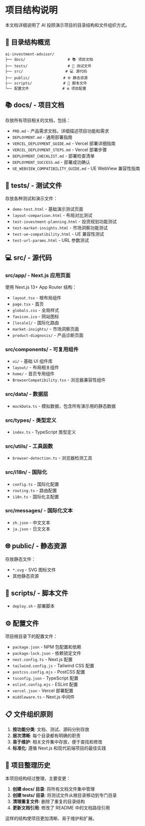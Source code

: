 # 项目结构说明

本文档详细说明了 AI 投顾演示项目的目录结构和文件组织方式。

## 📁 目录结构概览

```
ai-investment-advisor/
├── docs/                   # 📚 项目文档
├── tests/                  # 🧪 测试文件
├── src/                   # 💻 源代码
├── public/               # 🌐 静态资源
├── scripts/              # 🔧 脚本文件
└── 配置文件               # ⚙️ 项目配置
```

## 📚 docs/ - 项目文档

存放所有项目相关的文档，包括：

- `PRD.md` - 产品需求文档，详细描述项目功能和需求
- `DEPLOYMENT.md` - 通用部署指南
- `VERCEL_DEPLOYMENT_GUIDE.md` - Vercel 部署详细指南
- `VERCEL_DEPLOYMENT_STEPS.md` - Vercel 部署步骤
- `DEPLOYMENT_CHECKLIST.md` - 部署检查清单
- `DEPLOYMENT_SUCCESS.md` - 部署成功确认
- `UE_WEBVIEW_COMPATIBILITY_GUIDE.md` - UE WebView 兼容性指南

## 🧪 tests/ - 测试文件

存放各种测试和演示文件：

- `demo-test.html` - 基础演示测试页面
- `layout-comparison.html` - 布局对比测试
- `test-investment-planning.html` - 投资规划功能测试
- `test-market-insights.html` - 市场洞察功能测试
- `test-ue-compatibility.html` - UE 兼容性测试
- `test-url-params.html` - URL 参数测试

## 💻 src/ - 源代码

### src/app/ - Next.js 应用页面

使用 Next.js 13+ App Router 结构：

- `layout.tsx` - 根布局组件
- `page.tsx` - 首页
- `globals.css` - 全局样式
- `favicon.ico` - 网站图标
- `[locale]/` - 国际化路由
- `market-insights/` - 市场洞察页面
- `product-diagnosis/` - 产品诊断页面

### src/components/ - 可复用组件

- `ui/` - 基础 UI 组件库
- `layout/` - 布局相关组件
- `home/` - 首页专用组件
- `BrowserCompatibility.tsx` - 浏览器兼容性组件

### src/data/ - 数据层

- `mockData.ts` - 模拟数据，包含所有演示用的静态数据

### src/types/ - 类型定义

- `index.ts` - TypeScript 类型定义

### src/utils/ - 工具函数

- `browser-detection.ts` - 浏览器检测工具

### src/i18n/ - 国际化

- `config.ts` - 国际化配置
- `routing.ts` - 路由配置
- `i18n.ts` - 国际化主配置

### src/messages/ - 国际化文本

- `zh.json` - 中文文本
- `ja.json` - 日文文本

## 🌐 public/ - 静态资源

存放静态文件：

- `*.svg` - SVG 图标文件
- 其他静态资源

## 🔧 scripts/ - 脚本文件

- `deploy.sh` - 部署脚本

## ⚙️ 配置文件

项目根目录下的配置文件：

- `package.json` - NPM 包配置和依赖
- `package-lock.json` - 依赖锁定文件
- `next.config.ts` - Next.js 配置
- `tailwind.config.js` - Tailwind CSS 配置
- `postcss.config.mjs` - PostCSS 配置
- `tsconfig.json` - TypeScript 配置
- `eslint.config.mjs` - ESLint 配置
- `vercel.json` - Vercel 部署配置
- `middleware.ts` - Next.js 中间件

## 📋 文件组织原则

1. **按功能分类**: 文档、测试、源码分别存放
2. **层次清晰**: 每个目录都有明确的职责
3. **易于维护**: 相关文件集中存放，便于查找和修改
4. **标准化**: 遵循 Next.js 和现代前端项目的最佳实践

## 🔄 项目整理历史

本项目结构经过整理，主要变更：

1. **创建 docs/ 目录**: 将所有文档文件集中管理
2. **创建 tests/ 目录**: 将测试文件从根目录移动到专门目录
3. **清理重复文件**: 删除了重复的目录结构
4. **更新文档引用**: 修改了 README 中的文档路径引用

这样的结构使项目更加清晰、易于维护和扩展。
